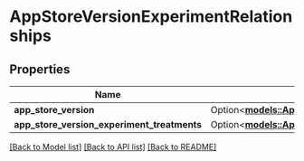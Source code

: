 # AppStoreVersionExperimentRelationships

## Properties

Name | Type | Description | Notes
------------ | ------------- | ------------- | -------------
**app_store_version** | Option<[**models::AppClipDefaultExperienceCreateRequestDataRelationshipsReleaseWithAppStoreVersion**](AppClipDefaultExperienceCreateRequest_data_relationships_releaseWithAppStoreVersion.md)> |  | [optional]
**app_store_version_experiment_treatments** | Option<[**models::AppStoreVersionExperimentV2RelationshipsAppStoreVersionExperimentTreatments**](AppStoreVersionExperimentV2_relationships_appStoreVersionExperimentTreatments.md)> |  | [optional]

[[Back to Model list]](../README.md#documentation-for-models) [[Back to API list]](../README.md#documentation-for-api-endpoints) [[Back to README]](../README.md)


